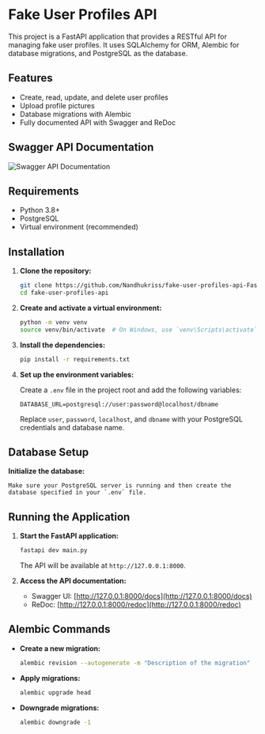 # Fake User Profiles API

This project is a FastAPI application that provides a RESTful API for managing fake user profiles. It uses SQLAlchemy for ORM, Alembic for database migrations, and PostgreSQL as the database.

## Features

- Create, read, update, and delete user profiles
- Upload profile pictures
- Database migrations with Alembic
- Fully documented API with Swagger and ReDoc

## Swagger API Documentation

![Swagger API Documentation]([assets/swagger-doc.png](https://github.com/Nandhukriss/fakeUserAPI-Fastapi/assets/103727372/b130d0b3-ada5-48cc-8849-31d535c25f96))

## Requirements

- Python 3.8+
- PostgreSQL
- Virtual environment (recommended)

## Installation

1. **Clone the repository:**

    ```bash
    git clone https://github.com/Nandhukriss/fake-user-profiles-api-Fastapi.git
    cd fake-user-profiles-api
    ```

2. **Create and activate a virtual environment:**

    ```bash
    python -m venv venv
    source venv/bin/activate  # On Windows, use `venv\Scripts\activate`
    ```

3. **Install the dependencies:**

    ```bash
    pip install -r requirements.txt
    ```

4. **Set up the environment variables:**

    Create a `.env` file in the project root and add the following variables:

    ```env
    DATABASE_URL=postgresql://user:password@localhost/dbname
    ```

    Replace `user`, `password`, `localhost`, and `dbname` with your PostgreSQL credentials and database name.

## Database Setup

**Initialize the database:**

    Make sure your PostgreSQL server is running and then create the database specified in your `.env` file.

## Running the Application

1. **Start the FastAPI application:**

    ```bash
    fastapi dev main.py
    ```

    The API will be available at `http://127.0.0.1:8000`.

2. **Access the API documentation:**

    - Swagger UI: [http://127.0.0.1:8000/docs](http://127.0.0.1:8000/docs)
    - ReDoc: [http://127.0.0.1:8000/redoc](http://127.0.0.1:8000/redoc)

## Alembic Commands

- **Create a new migration:**

    ```bash
    alembic revision --autogenerate -m "Description of the migration"
    ```

- **Apply migrations:**

    ```bash
    alembic upgrade head
    ```

- **Downgrade migrations:**

    ```bash
    alembic downgrade -1
    ```

